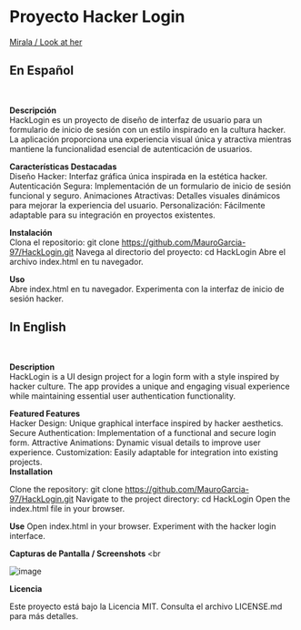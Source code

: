 
<h1>Proyecto Hacker Login</h1>

<a href="https://hacker-login-9963a6.netlify.app/" target="_blank"> Mirala / Look at her </a>

<h2> En Español </h2> <br>

<strong> Descripción </strong><br>
HackLogin es un proyecto de diseño de interfaz de usuario para un formulario de inicio de sesión con un estilo inspirado en la cultura hacker. La aplicación proporciona una experiencia visual única y atractiva mientras mantiene la funcionalidad esencial de autenticación de usuarios. <br>

<strong> Características Destacadas </strong><br>
Diseño Hacker: Interfaz gráfica única inspirada en la estética hacker.
Autenticación Segura: Implementación de un formulario de inicio de sesión funcional y seguro.
Animaciones Atractivas: Detalles visuales dinámicos para mejorar la experiencia del usuario.
Personalización: Fácilmente adaptable para su integración en proyectos existentes. <br>

<strong>Instalación</strong> <br>
Clona el repositorio: git clone https://github.com/MauroGarcia-97/HackLogin.git
Navega al directorio del proyecto: cd HackLogin
Abre el archivo index.html en tu navegador.<br>

<strong>Uso</strong> <br>
Abre index.html en tu navegador.
Experimenta con la interfaz de inicio de sesión hacker.<br>

<h2> In English </h2> <br>

<strong> Description </strong><br>
HackLogin is a UI design project for a login form with a style inspired by hacker culture. The app provides a unique and engaging visual experience while maintaining essential user authentication functionality.<br>

<strong> Featured Features </strong><br>
Hacker Design: Unique graphical interface inspired by hacker aesthetics.
Secure Authentication: Implementation of a functional and secure login form.
Attractive Animations: Dynamic visual details to improve user experience.
Customization: Easily adaptable for integration into existing projects. <br>
<strong>Installation</strong> <br>

Clone the repository: git clone https://github.com/MauroGarcia-97/HackLogin.git
Navigate to the project directory: cd HackLogin
Open the index.html file in your browser.<br>

<strong> Use</strong>
Open index.html in your browser.
Experiment with the hacker login interface.<br>

<strong> Capturas de Pantalla / Screenshots </strong> <br

![image](https://github.com/MauroGarcia-97/Login/assets/150713356/89462c01-18b7-4eba-b6b4-ee5ae5f8d61f)

<strong> Licencia </strong>

Este proyecto está bajo la Licencia MIT. Consulta el archivo LICENSE.md para más detalles.
